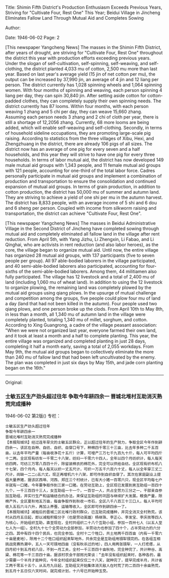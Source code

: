 Title: Shimin Fifth District's Production Enthusiasm Exceeds Previous Years, Striving for "Cultivate Four, Rest One" This Year; Beidui Village in Jincheng Eliminates Fallow Land Through Mutual Aid and Completes Sowing

Author:

Date: 1946-06-02
Page: 2

[This newspaper Yangcheng News] The masses in the Shimin Fifth District, after years of drought, are striving for "Cultivate Four, Rest One" throughout the district this year with production efforts exceeding previous years. Under the slogan of self-cultivation, self-spinning, self-weaving, and self-clothing, the district planted 4,033 mu of cotton, 2,500 mu more than last year. Based on last year's average yield (15 jin of net cotton per mu), the output can be increased by 37,990 jin, an average of 4 jin and 12 liang per person. The district currently has 1,028 spinning wheels and 1,064 spinning women. With four months of spinning and weaving, each person spinning 4 liang per day, they can spin 30,840 jin. After setting aside cotton for cotton-padded clothes, they can completely supply their own spinning needs. The district currently has 87 looms. Within four months, with each person weaving 1 zhang and 5 chi per day, they can weave 15,660 zhang. Assuming each person needs 3 zhang and 2 chi of cloth per year, there is still a shortage of 12,2056 zhang. Currently, 68 more looms are being added, which will enable self-weaving and self-clothing. Secondly, in terms of household sideline occupations, they are promoting large-scale pig raising. According to statistics from the three villages of Xibu, Hexi, and Zhengzhuang in the district, there are already 106 pigs of all sizes. The district now has an average of one pig for every seven and a half households, and this year they will strive to have one pig for every three households. In terms of labor mutual aid, the district has now developed 149 male mutual aid groups with 1,343 people, and 11 female mutual aid groups with 121 people, accounting for one-third of the total labor force. Cadres personally participate in mutual aid groups and implement a combination of production and transportation to ensure the consolidation and continued expansion of mutual aid groups. In terms of grain production, in addition to cotton production, the district has 50,000 mu of summer and autumn land. They are striving to achieve a yield of one shi per mu in the autumn harvest. The district has 8,833 people, with an average income of 5 shi and 6 dou and 6 sheng per person. Coupled with income from silkworm raising and transportation, the district can achieve "Cultivate Four, Rest One".

[This newspaper Yangcheng News] The masses in Beidui Administrative Village in the Second District of Jincheng have completed sowing through mutual aid and completely eliminated all fallow land in the village after rent reduction. From April 5th, with Yang Jizhu, Li Zhengxin, Li Fabao, and Li Qinghai, who are activists in rent reduction (and also labor heroes), as the core, the village began to organize mutual aid. Until now, the entire village has organized 28 mutual aid groups, with 137 participants (five to seven people per group). All 97 able-bodied laborers in the village participated, and 40 semi-able-bodied laborers also participated, accounting for four-sixths of the semi-able-bodied laborers. Among them, 44 militiamen also fully participated. The village has 12 livestock and a total of 2,400 mu of land (including 1,060 mu of wheat land). In addition to using the 12 livestock to organize plowing, the remaining land was completely plowed by the mutual aid groups using qiang plows. In the upsurge of mutual challenge and competition among the groups, five people could plow four mu of land a day (land that had not been killed in the autumn). Four people used two qiang plows, and one person broke up the clods. From April 10th to May 8th, in less than a month, all 1,340 mu of autumn land in the village were completely planted, totaling 1,340 mu of millet, sorghum, and cotton. According to Xing Guangrong, a cadre of the village peasant association: "When we were not organized last year, everyone farmed their own land, and it took at least a month and a half to complete planting. This year, the entire village was organized and completed planting in just 28 days, completing it half a month early, saving a total of 2,055 workdays. From May 9th, the mutual aid groups began to collectively eliminate the more than 240 mu of fallow land that had been left uncultivated by the enemy. The plan was completed in just six days by May 15th, and jade corn planting began on the 16th."



<hr /> 

Original: 


### 士敏五区生产劲头超过往年  争取今年耕四余一  晋城北堆村互助消灭熟荒完成播种

1946-06-02
第2版()
专栏：

    士敏五区生产劲头超过往年
    争取今年耕四余一
    晋城北堆村互助消灭熟荒完成播种
    【本报阳城讯】经过连年旱灾的士敏五区群众，正以超过往年的生产努力，争取全区今年作到耕四余一。该区在自种、自纺、自织、自穿口号下，种棉四千零三十三亩，比去年多种二千五百亩。以去年平均产量（每亩收净花十五斤）计算，可增产三万七千九百九十斤，每人可平均四斤十二两。全区现有纺车一千零二十八架，纺妇一千零六十四人，全年以四个月纺织计，每人每天纺四两，可纺三万零八百四十斤，除留装棉衣的棉花外，完全可以供给自纺。全区现有织布机八十七架，四个月内，每人每天以织一丈五尺计，可织一万五千六百六十丈，每人以全年穿三丈二尺计，尚缺一二二○五六丈。现正再增机六十八架，即可作到自织自穿了。其次在家庭副业上提倡大量养猪，据该区西埠、河西、郑庄三个村统计，已有大小猪一百零六只，现全区平均每七户半就有一口猪，今年要争取作到三家一口猪。在劳动互助上，全区现已发展到男互助组一百四十九个，一千三百四十三人，女互助组一十一个，一百廿一人，共占全劳力三分之一，干部亲自参加互助组，并实行生产和运输结合的办法，来保证互助组的巩固与继续扩大发展。粮食产量，除棉产外，全区夏秋地五万亩，每亩争取作到秋收一市石，全区八千八百三十三口人，每人平均可收入五石六斗六升，再加上养蚕、运输等收入，全区即可作到耕四余一了。
    【本报阳城讯】减租后的晋城二区北堆行政村群众，已互助完成播种，并完全消灭全村熟荒。该村从四月五日起，即以减租积极分子（也是劳动英雄）杨继珠、李正心、李发宝、李庆孩等四人为核心，开始组织互助，直至现在，全村共组织二十八个互助小组，参加一百卅七人（以五人至七人为一组）。全村九十七个全劳动力全部参加，半劳动力也参加了四十个，占半劳动力的六分之四。其中有四十四个民兵，也完全参加。全村十二个牲口，共土地两千四百亩（内有一千零六十亩是麦地），除用十二个牲口组织起来犁地外，共余完全是互助组用镪犁镪完的。在各组互相挑战竞赛热潮中，五人一天可镪地四亩（没有秋杀过的地），四人用两张镪犁，一人打疙瘩，从四月初十到五月初八日，不到一月工夫，全村一千三百四十亩秋地，完全种完了，共计种谷、高粱、棉花等一千三百四十亩。据该村农会干部邢光荣谈：“去年没有组织起来时，各种各的，最少需要一个半月才能种完，今年全村组织起来仅仅二十八天，就种完了，提早完成半月，共计省工两千零五十五个。从五月九日起，互助组又开始集体消灭敌人在时荒了的二百四十余亩熟荒，到五月十五日仅六天时间，就完成计划，十六号已开始种玉茭。
